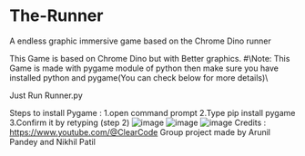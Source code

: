 # The-Runner
A endless graphic immersive game based on the Chrome Dino runner

This Game is based on Chrome Dino but with Better graphics. #\Note: This Game is made with pygame module of python then make sure you have installed python and pygame(You can check below for more details)\

Just Run Runner.py

Steps to install Pygame : 
1.open command prompt 
2.Type pip install pygame 
3.Confirm it by retyping (step 2)
![image](https://github.com/BeastAP69/The-Runner/assets/128460601/a873bf4c-aa3c-40bd-a386-77856a8c3716)
![image](https://github.com/BeastAP69/The-Runner/assets/128460601/ec1855d7-4303-4c5f-a369-79b68491e130)
![image](https://github.com/BeastAP69/The-Runner/assets/128460601/3cea9850-8061-4d70-bfca-35a69f2917a1)
Credits : https://www.youtube.com/@ClearCode
Group project made by Arunil Pandey and Nikhil Patil


